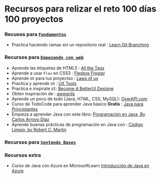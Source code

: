 # Recursos para relizar el reto 100 días 100 proyectos

### Recusos para <a href="https://github.com/xVrzBx/100Days100Proyects/tree/main?tab=readme-ov-file#fundamentos">`Fundamentos`</a>

- Practica haciendo ramas sin un repositorio real : <a href="https://learngitbranching.js.org/?locale=es_ES"> Learn Git Branching</a>
  
### Recursos para <a href="https://github.com/xVrzBx/100Days100Proyects/tree/main?tab=readme-ov-file#empezando-con-web">`Empezando con web`</a>
- Aprende las etiquetas de HTML5 : <a href="https://allthetags.com/">All the Tags</a>
- Aprende a usar `Flex` en CSS3 : <a href="https://flexboxfroggy.com/#es">Flexbox Froggy</a>
- Aprende `UX` para tus proyectso : <a href="https://lawsofux.com/">Laws of ux</a>
- Practica y aprende `UX` : <a href="https://uxtools.co/">UX Tools</a>
- Practica e inspirate `UI`: <a href="https://www.uicoach.io/">Become A BetterUI Designe</a>
- Obten inspiración de : <a href="https://www.awwwards.com/"> awwards</a>
- Aprende un poco de todo (Java, HTML, CSS, MySQL): <a href="https://overapi.com/">OverAPI.com</a>
- Curso de TodoCode para aprender Java básico <strong>Gratis</strong> : <a href = "https://todocodeacademy.com/course/java-para-principiantes/" >Java para Principiantes</a>
- Empieza a aprender Java con este libro: <a href="https://github.com/xVrzBx/100Days100Proyects/blob/main/RESOURCES/JavaBooks/3%20Programaci%C3%B3n%20en%20Java%2C%20Vol.%203%20by%20Carlos%20Arroyo%20D%C3%ADaz.pdf"> Programación en Java, By Carlos Arroyo Díaz</a>
- Aprende buenas prácticas de programación en Java con : <a href="https://github.com/xVrzBx/100Days100Proyects/blob/main/RESOURCES/JavaBooks/Codigo_Limpio__PDFDrive_.pdf">Código Limpio, by Robert C. Martin</a>

### Recursos para <a href="https://github.com/xVrzBx/100Days100Proyects/tree/main?tab=readme-ov-file#sentando-bases">`Sentando Bases`</a>


### Recursos extra 
- Curso de Java con Azure en MicrosoftLearn <a href = "https://learn.microsoft.com/es-es/training/modules/intro-to-java-azure/" >Introducción de Java en Azure</a>
